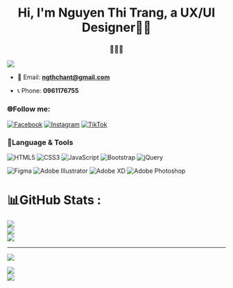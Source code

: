 <h1 align="center" dir="auto">Hi, I'm Nguyen Thi Trang, a UX/UI Designer🦄🍑</h1>
<h3 align="center" dir="auto">🌸🌸🌸</h3>

[![](https://visitcount.itsvg.in/api?id=punpundepgaivl&icon=0&color=0)](https://visitcount.itsvg.in)

<ul dir="auto">

<li>
<p dir="auto">📧 Email: <strong><a href="mailto:ngthchant@gmail.com">ngthchant@gmail.com</a></strong></p>
</li>
  <li>
<p dir="auto">📞 Phone: <strong> 0961176755 </strong></p>
</li>

</ul>

### 🌐Follow me: 
[![Facebook](https://img.shields.io/badge/Facebook-%231877F2.svg?logo=Facebook&logoColor=white)](https://facebook.com/https://www.facebook.com/punpunxdnhmt) 
[![Instagram](https://img.shields.io/badge/Instagram-%23E4405F.svg?logo=Instagram&logoColor=white)](https://instagram.com/https://www.instagram.com/Pun_xgnhmt/) 
[![TikTok](https://img.shields.io/badge/TikTok-%23000000.svg?logo=TikTok&logoColor=white)](https://tiktok.com/@https://www.tiktok.com/@pun_xgnhmt) 


### 🌈Language & Tools
![HTML5](https://img.shields.io/badge/html5-%23E34F26.svg?style=for-the-badge&logo=html5&logoColor=white) 
![CSS3](https://img.shields.io/badge/css3-%231572B6.svg?style=for-the-badge&logo=css3&logoColor=white) 
![JavaScript](https://img.shields.io/badge/javascript-%23323330.svg?style=for-the-badge&logo=javascript&logoColor=%23F7DF1E) 
![Bootstrap](https://img.shields.io/badge/bootstrap-%23563D7C.svg?style=for-the-badge&logo=bootstrap&logoColor=white) 
![jQuery](https://img.shields.io/badge/jquery-%230769AD.svg?style=for-the-badge&logo=jquery&logoColor=white)


![Figma](https://img.shields.io/badge/figma-%23F24E1E.svg?style=for-the-badge&logo=figma&logoColor=white) 
![Adobe Illustrator](https://img.shields.io/badge/adobeillustrator-%23FF9A00.svg?style=for-the-badge&logo=adobeillustrator&logoColor=white) 
![Adobe XD](https://img.shields.io/badge/Adobe%20XD-470137?style=for-the-badge&logo=Adobe%20XD&logoColor=#FF61F6) 
![Adobe Photoshop](https://img.shields.io/badge/adobephotoshop-%2331A8FF.svg?style=for-the-badge&logo=adobephotoshop&logoColor=white)




# 📊GitHub Stats :
![](https://github-readme-stats.vercel.app/api?username=punpundepgaivl&theme=radical&hide_border=false&include_all_commits=true&count_private=false)<br/>
![](https://github-readme-streak-stats.herokuapp.com/?user=punpundepgaivl&theme=radical&hide_border=false)<br/>
![](https://github-readme-stats.vercel.app/api/top-langs/?username=punpundepgaivl&theme=radical&hide_border=false&include_all_commits=true&count_private=false&layout=compact)

---
[![](https://visitcount.itsvg.in/api?id=punpundepgaivl&icon=0&color=0)](https://visitcount.itsvg.in)




![](https://github-readme-stats.vercel.app/api/top-langs/?username=punpundepgaivl&theme=radical&hide_border=true&include_all_commits=false&count_private=false&layout=compact)<br/>
![](https://github-readme-streak-stats.herokuapp.com/?user=punpundepgaivl&theme=radical&hide_border=true)








